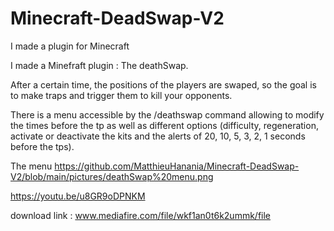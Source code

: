 # Minecraft-DeadSwap-V2
I made a plugin for Minecraft


I made a Minefraft plugin : The deathSwap. 

After a certain time, the positions of the players are swaped, so the goal is to make traps and trigger them to kill your opponents.

There is a menu accessible by the /deathswap command allowing to modify the times before the tp as well as different options (difficulty, regeneration, activate or deactivate the kits and the alerts of 20, 10, 5, 3, 2, 1 seconds before the tps).

The menu
https://github.com/MatthieuHanania/Minecraft-DeadSwap-V2/blob/main/pictures/deathSwap%20menu.png

https://youtu.be/u8GR9oDPNKM


download link : www.mediafire.com/file/wkf1an0t6k2ummk/file
